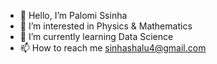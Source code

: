- 👋 Hello, I’m Palomi Ssinha
- 👀 I’m interested in Physics & Mathematics
- 🌱 I’m currently learning Data Science
- 📫 How to reach me sinhashalu4@gmail.com

<!---
ssinhapalomi/ssinhapalomi is a ✨ special ✨ repository because its `README.md` (this file) appears on your GitHub profile.
You can click the Preview link to take a look at your changes.
--->
